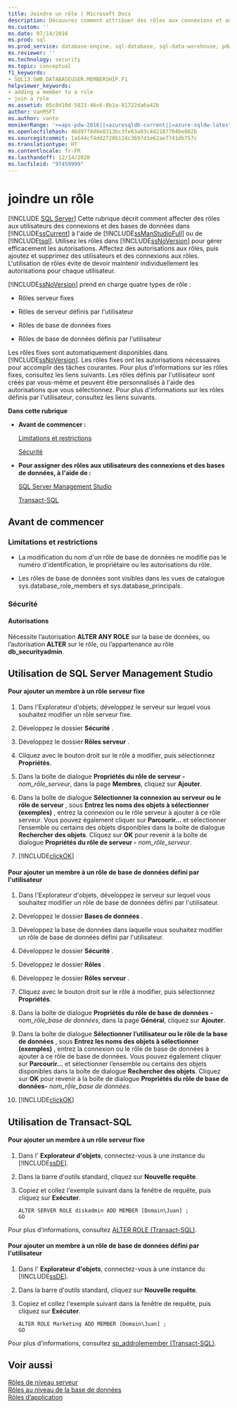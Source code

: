```yaml
---
title: Joindre un rôle | Microsoft Docs
description: Découvrez comment attribuer des rôles aux connexions et aux utilisateurs de la base de données dans SQL Server à l’aide de SQL Server Management Studio ou de Transact-SQL. Utilisez des rôles pour gérer les autorisations.
ms.custom: ''
ms.date: 07/14/2016
ms.prod: sql
ms.prod_service: database-engine, sql-database, sql-data-warehouse, pdw
ms.reviewer: ''
ms.technology: security
ms.topic: conceptual
f1_keywords:
- SQL13.SWB.DATABASEUSER.MEMBERSHIP.F1
helpviewer_keywords:
- adding a member to a role
- join a role
ms.assetid: 05c8d10d-5823-46c6-8b1a-81722da6a42b
author: VanMSFT
ms.author: vanto
monikerRange: '>=aps-pdw-2016||=azuresqldb-current||=azure-sqldw-latest||>=sql-server-2016||>=sql-server-linux-2017||=azuresqldb-mi-current'
ms.openlocfilehash: 46d97f8d8e8313bc3fe63a83c4d2187704be802b
ms.sourcegitcommit: 1a544cf4dd2720b124c3697d1e62ae7741db757c
ms.translationtype: HT
ms.contentlocale: fr-FR
ms.lasthandoff: 12/14/2020
ms.locfileid: "97459999"
---
```

# <a name="join-a-role"></a>joindre un rôle
[!INCLUDE [SQL Server](../../../includes/applies-to-version/sql-asdb-asdbmi-asa-pdw.md)]
  Cette rubrique décrit comment affecter des rôles aux utilisateurs des connexions et des bases de données dans [!INCLUDE[ssCurrent](../../../includes/sscurrent-md.md)] à l'aide de [!INCLUDE[ssManStudioFull](../../../includes/ssmanstudiofull-md.md)] ou de [!INCLUDE[tsql](../../../includes/tsql-md.md)]. Utilisez les rôles dans [!INCLUDE[ssNoVersion](../../../includes/ssnoversion-md.md)] pour gérer efficacement les autorisations. Affectez des autorisations aux rôles, puis ajoutez et supprimez des utilisateurs et des connexions aux rôles. L'utilisation de rôles évite de devoir maintenir individuellement les autorisations pour chaque utilisateur.  
  
 [!INCLUDE[ssNoVersion](../../../includes/ssnoversion-md.md)] prend en charge quatre types de rôle :  
  
-   Rôles serveur fixes  
  
-   Rôles de serveur définis par l'utilisateur  
  
-   Rôles de base de données fixes  
  
-   Rôles de base de données définis par l'utilisateur  
  
 Les rôles fixes sont automatiquement disponibles dans [!INCLUDE[ssNoVersion](../../../includes/ssnoversion-md.md)]. Les rôles fixes ont les autorisations nécessaires pour accomplir des tâches courantes. Pour plus d'informations sur les rôles fixes, consultez les liens suivants. Les rôles définis par l'utilisateur sont créés par vous-même et peuvent être personnalisés à l'aide des autorisations que vous sélectionnez. Pour plus d'informations sur les rôles définis par l'utilisateur, consultez les liens suivants.  
  
 **Dans cette rubrique**  
  
-   **Avant de commencer :**  
  
     [Limitations et restrictions](#Restrictions)  
  
     [Sécurité](#Security)  
  
-   **Pour assigner des rôles aux utilisateurs des connexions et des bases de données, à l'aide de :**  
  
     [SQL Server Management Studio](#SSMSProcedure)  
  
     [Transact-SQL](#TsqlProcedure)  
  
##  <a name="before-you-begin"></a><a name="BeforeYouBegin"></a> Avant de commencer  
  
###  <a name="limitations-and-restrictions"></a><a name="Restrictions"></a> Limitations et restrictions  
  
-   La modification du nom d'un rôle de base de données ne modifie pas le numéro d'identification, le propriétaire ou les autorisations du rôle.  
  
-   Les rôles de base de données sont visibles dans les vues de catalogue sys.database_role_members et sys.database_principals.  
  
###  <a name="security"></a><a name="Security"></a> Sécurité  
  
####  <a name="permissions"></a><a name="Permissions"></a> Autorisations  
 Nécessite l’autorisation **ALTER ANY ROLE** sur la base de données, ou l’autorisation **ALTER** sur le rôle, ou l’appartenance au rôle **db_securityadmin**.  
  
##  <a name="using-sql-server-management-studio"></a><a name="SSMSProcedure"></a> Utilisation de SQL Server Management Studio  
  
#### <a name="to-add-a-member-to-a-fixed-server-role"></a>Pour ajouter un membre à un rôle serveur fixe  
  
1.  Dans l'Explorateur d'objets, développez le serveur sur lequel vous souhaitez modifier un rôle serveur fixe.  
  
2.  Développez le dossier **Sécurité** .  
  
3.  Développez le dossier **Rôles serveur** .  
  
4.  Cliquez avec le bouton droit sur le rôle à modifier, puis sélectionnez **Propriétés**.  
  
5.  Dans la boîte de dialogue **Propriétés du rôle de serveur -** _nom\_rôle\_serveur_, dans la page **Membres**, cliquez sur **Ajouter**.  
  
6.  Dans la boîte de dialogue **Sélectionner la connexion au serveur ou le rôle de serveur** , sous **Entrez les noms des objets à sélectionner (exemples)** , entrez la connexion ou le rôle serveur à ajouter à ce rôle serveur. Vous pouvez également cliquer sur **Parcourir…** et sélectionner l’ensemble ou certains des objets disponibles dans la boîte de dialogue **Rechercher des objets**. Cliquez sur **OK** pour revenir à la boîte de dialogue **Propriétés du rôle de serveur -** _nom\_rôle\_serveur_.  
  
7.  [!INCLUDE[clickOK](../../../includes/clickok-md.md)]  
  
#### <a name="to-add-a-member-to-a-user-defined-database-role"></a>Pour ajouter un membre à un rôle de base de données défini par l'utilisateur  
  
1.  Dans l'Explorateur d'objets, développez le serveur sur lequel vous souhaitez modifier un rôle de base de données défini par l'utilisateur.  
  
2.  Développez le dossier **Bases de données** .  
  
3.  Développez la base de données dans laquelle vous souhaitez modifier un rôle de base de données défini par l'utilisateur.  
  
4.  Développez le dossier **Sécurité** .  
  
5.  Développez le dossier **Rôles** .  
  
6.  Développez le dossier **Rôles serveur** .  
  
7.  Cliquez avec le bouton droit sur le rôle à modifier, puis sélectionnez **Propriétés**.  
  
8.  Dans la boîte de dialogue **Propriétés du rôle de base de données -** _nom\_rôle\_base de données_, dans la page **Général**, cliquez sur **Ajouter**.  
  
9. Dans la boîte de dialogue **Sélectionner l’utilisateur ou le rôle de la base de données** , sous **Entrez les noms des objets à sélectionner (exemples)** , entrez la connexion ou le rôle de base de données à ajouter à ce rôle de base de données. Vous pouvez également cliquer sur **Parcourir…** et sélectionner l’ensemble ou certains des objets disponibles dans la boîte de dialogue **Rechercher des objets**. Cliquez sur **OK** pour revenir à la boîte de dialogue **Propriétés du rôle de base de données-** _nom\_rôle\_base de données_.  
  
10. [!INCLUDE[clickOK](../../../includes/clickok-md.md)]  
  
##  <a name="using-transact-sql"></a><a name="TsqlProcedure"></a> Utilisation de Transact-SQL  
  
#### <a name="to-add-a-member-to-a-fixed-server-role"></a>Pour ajouter un membre à un rôle serveur fixe  
  
1.  Dans l' **Explorateur d'objets**, connectez-vous à une instance du [!INCLUDE[ssDE](../../../includes/ssde-md.md)].  
  
2.  Dans la barre d'outils standard, cliquez sur **Nouvelle requête**.  
  
3.  Copiez et collez l'exemple suivant dans la fenêtre de requête, puis cliquez sur **Exécuter**.  
  
    ```  
    ALTER SERVER ROLE diskadmin ADD MEMBER [Domain\Juan] ;  
    GO  
    ```  
  
 Pour plus d’informations, consultez [ALTER ROLE &#40;Transact-SQL&#41;](../../../t-sql/statements/alter-role-transact-sql.md).  
  
#### <a name="to-add-a-member-to-a-user-defined-database-role"></a>Pour ajouter un membre à un rôle de base de données défini par l'utilisateur  
  
1.  Dans l' **Explorateur d'objets**, connectez-vous à une instance du [!INCLUDE[ssDE](../../../includes/ssde-md.md)].  
  
2.  Dans la barre d'outils standard, cliquez sur **Nouvelle requête**.  
  
3.  Copiez et collez l'exemple suivant dans la fenêtre de requête, puis cliquez sur **Exécuter**.  
  
    ```  
    ALTER ROLE Marketing ADD MEMBER [Domain\Juan] ;  
    GO  
    ```  
  
 Pour plus d’informations, consultez [sp_addrolemember &#40;Transact-SQL&#41;](../../../relational-databases/system-stored-procedures/sp-addrolemember-transact-sql.md).  
  
## <a name="see-also"></a>Voir aussi  
 [Rôles de niveau serveur](../../../relational-databases/security/authentication-access/server-level-roles.md)   
 [Rôles au niveau de la base de données](../../../relational-databases/security/authentication-access/database-level-roles.md)   
 [Rôles d’application](../../../relational-databases/security/authentication-access/application-roles.md)  
  
  
